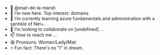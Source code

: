 - 👋 @mair-de-la-marsh
- 👀 I’m new here. Top interest: domains
- 🌱 I’m currently learning azure fundamentals and administration with a sprinkle of Net+.
- 💞️ I’m looking to collaborate on [undefined] ...
- 📫 How to reach me ...
- 😄 Pronouns: Woman/Lady/Mair
- ⚡ Fun fact: There's no "I" in dream.

<!---
mair-de-la-marsh/mair-de-la-marsh is a ✨ special ✨ repository because its `README.md` (this file) appears on your GitHub profile.
You can click the Preview link to take a look at your changes.
--->
